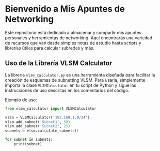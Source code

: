 # Bienvenido a Mis Apuntes de Networking

Este repositorio está dedicado a almacenar y compartir mis apuntes personales y herramientas de networking. Aquí encontrarás una variedad de recursos que van desde simples notas de estudio hasta scripts y librerías útiles para calcular subredes y más.

## Uso de la Librería VLSM Calculator

La librería `vlsm_calculator.py` es una herramienta diseñada para facilitar la creación de esquemas de subnetting VLSM. Para usarla, simplemente importa la clase `VLSMCalculator` en tu script de Python y sigue las instrucciones de uso descritas en los comentarios del código.

Ejemplo de uso:

```python
from vlsm_calculator import VLSMCalculator

vlsm = VLSMCalculator('192.168.1.0/24')
vlsm.add_subnet('Subnet1', 50)
vlsm.add_subnet('Subnet2', 25)
subnets = vlsm.calculate_subnets()

for subnet in subnets:
    print(subnet)
